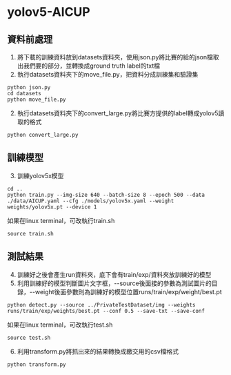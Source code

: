 # yolov5-AICUP

## 資料前處理
1. 將下載的訓練資料放到datasets資料夾，使用json.py將比賽的給的json檔取出我們要的部分，並轉換成ground truth label的txt檔
2. 執行datasets資料夾下的move_file.py，把資料分成訓練集和驗證集
```
python json.py
cd datasets
python move_file.py
```
2. 執行datasets資料夾下的convert_large.py將比賽方提供的label轉成yolov5讀取的格式
```
python convert_large.py
```
## 訓練模型
3. 訓練yolov5x模型
```
cd ..
python train.py --img-size 640 --batch-size 8 --epoch 500 --data ./data/AICUP.yaml --cfg ./models/yolov5x.yaml --weight weights/yolov5x.pt --device 1

```
如果在linux terminal，可改執行train.sh
```
source train.sh
```
## 測試結果
4. 訓練好之後會產生run資料夾，底下會有train/exp/資料夾放訓練好的模型
5. 利用訓練好的模型判斷圖片文字框，--source後面接的參數為測試圖片的目錄，--weight後面參數則為訓練好的模型位置runs/train/exp/weight/best.pt
```
python detect.py --source ../PrivateTestDataset/img --weights runs/train/exp/weights/best.pt --conf 0.5 --save-txt --save-conf
```
如果在linux terminal，可改執行test.sh
```
source test.sh
```
6. 利用transform.py將抓出來的結果轉換成繳交用的csv檔格式
```
python transform.py
```
